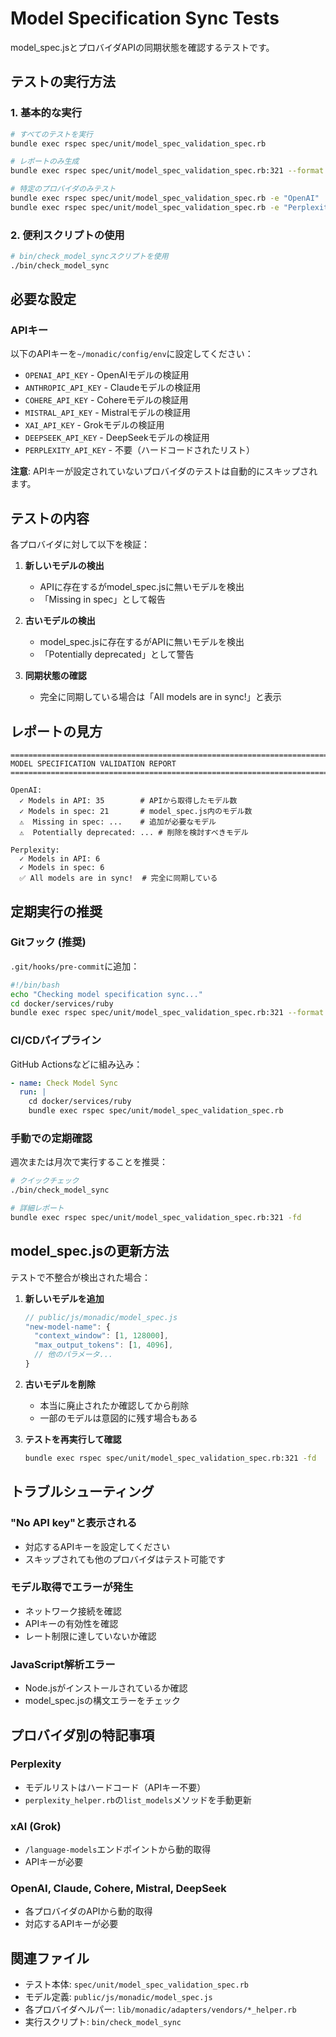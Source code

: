 # Model Specification Sync Tests

model_spec.jsとプロバイダAPIの同期状態を確認するテストです。

## テストの実行方法

### 1. 基本的な実行

```bash
# すべてのテストを実行
bundle exec rspec spec/unit/model_spec_validation_spec.rb

# レポートのみ生成
bundle exec rspec spec/unit/model_spec_validation_spec.rb:321 --format documentation

# 特定のプロバイダのみテスト
bundle exec rspec spec/unit/model_spec_validation_spec.rb -e "OpenAI"
bundle exec rspec spec/unit/model_spec_validation_spec.rb -e "Perplexity"
```

### 2. 便利スクリプトの使用

```bash
# bin/check_model_syncスクリプトを使用
./bin/check_model_sync
```

## 必要な設定

### APIキー
以下のAPIキーを`~/monadic/config/env`に設定してください：

- `OPENAI_API_KEY` - OpenAIモデルの検証用
- `ANTHROPIC_API_KEY` - Claudeモデルの検証用  
- `COHERE_API_KEY` - Cohereモデルの検証用
- `MISTRAL_API_KEY` - Mistralモデルの検証用
- `XAI_API_KEY` - Grokモデルの検証用
- `DEEPSEEK_API_KEY` - DeepSeekモデルの検証用
- `PERPLEXITY_API_KEY` - 不要（ハードコードされたリスト）

**注意**: APIキーが設定されていないプロバイダのテストは自動的にスキップされます。

## テストの内容

各プロバイダに対して以下を検証：

1. **新しいモデルの検出**
   - APIに存在するがmodel_spec.jsに無いモデルを検出
   - 「Missing in spec」として報告

2. **古いモデルの検出**
   - model_spec.jsに存在するがAPIに無いモデルを検出
   - 「Potentially deprecated」として警告

3. **同期状態の確認**
   - 完全に同期している場合は「All models are in sync!」と表示

## レポートの見方

```
================================================================================
MODEL SPECIFICATION VALIDATION REPORT
================================================================================

OpenAI:
  ✓ Models in API: 35        # APIから取得したモデル数
  ✓ Models in spec: 21       # model_spec.js内のモデル数
  ⚠️  Missing in spec: ...    # 追加が必要なモデル
  ⚠️  Potentially deprecated: ... # 削除を検討すべきモデル

Perplexity:
  ✓ Models in API: 6
  ✓ Models in spec: 6
  ✅ All models are in sync!  # 完全に同期している
```

## 定期実行の推奨

### Gitフック (推奨)
`.git/hooks/pre-commit`に追加：

```bash
#!/bin/bash
echo "Checking model specification sync..."
cd docker/services/ruby
bundle exec rspec spec/unit/model_spec_validation_spec.rb:321 --format progress
```

### CI/CDパイプライン
GitHub Actionsなどに組み込み：

```yaml
- name: Check Model Sync
  run: |
    cd docker/services/ruby
    bundle exec rspec spec/unit/model_spec_validation_spec.rb
```

### 手動での定期確認
週次または月次で実行することを推奨：

```bash
# クイックチェック
./bin/check_model_sync

# 詳細レポート
bundle exec rspec spec/unit/model_spec_validation_spec.rb:321 -fd
```

## model_spec.jsの更新方法

テストで不整合が検出された場合：

1. **新しいモデルを追加**
   ```javascript
   // public/js/monadic/model_spec.js
   "new-model-name": {
     "context_window": [1, 128000],
     "max_output_tokens": [1, 4096],
     // 他のパラメータ...
   }
   ```

2. **古いモデルを削除**
   - 本当に廃止されたか確認してから削除
   - 一部のモデルは意図的に残す場合もある

3. **テストを再実行して確認**
   ```bash
   bundle exec rspec spec/unit/model_spec_validation_spec.rb:321 -fd
   ```

## トラブルシューティング

### "No API key"と表示される
- 対応するAPIキーを設定してください
- スキップされても他のプロバイダはテスト可能です

### モデル取得でエラーが発生
- ネットワーク接続を確認
- APIキーの有効性を確認
- レート制限に達していないか確認

### JavaScript解析エラー
- Node.jsがインストールされているか確認
- model_spec.jsの構文エラーをチェック

## プロバイダ別の特記事項

### Perplexity
- モデルリストはハードコード（APIキー不要）
- `perplexity_helper.rb`の`list_models`メソッドを手動更新

### xAI (Grok)
- `/language-models`エンドポイントから動的取得
- APIキーが必要

### OpenAI, Claude, Cohere, Mistral, DeepSeek
- 各プロバイダのAPIから動的取得
- 対応するAPIキーが必要

## 関連ファイル

- テスト本体: `spec/unit/model_spec_validation_spec.rb`
- モデル定義: `public/js/monadic/model_spec.js`
- 各プロバイダヘルパー: `lib/monadic/adapters/vendors/*_helper.rb`
- 実行スクリプト: `bin/check_model_sync`
